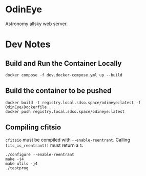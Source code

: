 # OdinEye

Astronomy allsky web server.

# Dev Notes

## Build and Run the Container Locally

```
docker compose -f dev.docker-compose.yml up --build
```

## Build the container to be pushed

```
docker build -t registry.local.sdso.space/odineye:latest -f OdinEye/Dockerfile .
docker push registry.local.sdso.space/odineye:latest
```

## Compiling cfitsio

`cfitsio` must be compiled with `--enable-reentrant`. Calling `fits_is_reentrant()` must return a `1`.

```
./configure --enable-reentrant
make -j4
make utils -j4
./testprog
```